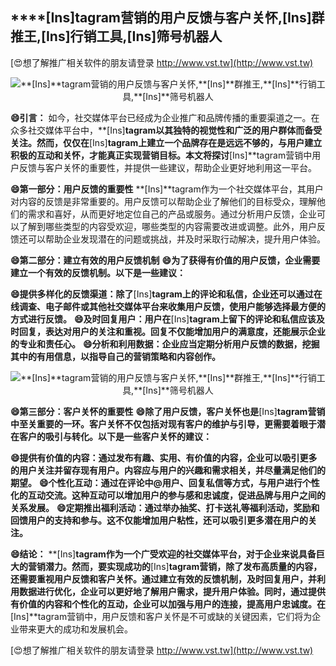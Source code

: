 ## ****[Ins]**tagram营销的用户反馈与客户关怀,**[Ins]**群推王,**[Ins]**行销工具,**[Ins]**筛号机器人**

[😍想了解推广相关软件的朋友请登录 http://www.vst.tw](http://www.vst.tw)

 <center><img src="https://vst.tw/MP4/tuiguang/png/4.png" alt="**[Ins]**tagram营销的用户反馈与客户关怀,**[Ins]**群推王,**[Ins]**行销工具,**[Ins]**筛号机器人"></center>

**😄引言：**
如今，社交媒体平台已经成为企业推广和品牌传播的重要渠道之一。在众多社交媒体平台中，**[Ins]**tagram以其独特的视觉性和广泛的用户群体而备受关注。然而，仅仅在**[Ins]**tagram上建立一个品牌存在是远远不够的，与用户建立积极的互动和关怀，才能真正实现营销目标。本文将探讨**[Ins]**tagram营销中用户反馈与客户关怀的重要性，并提供一些建议，帮助企业更好地利用这一平台。

**😄第一部分：用户反馈的重要性**
**[Ins]**tagram作为一个社交媒体平台，其用户对内容的反馈是非常重要的。用户反馈可以帮助企业了解他们的目标受众，理解他们的需求和喜好，从而更好地定位自己的产品或服务。通过分析用户反馈，企业可以了解到哪些类型的内容受欢迎，哪些类型的内容需要改进或调整。此外，用户反馈还可以帮助企业发现潜在的问题或挑战，并及时采取行动解决，提升用户体验。

**😄第二部分：建立有效的用户反馈机制**
**😄为了获得有价值的用户反馈，企业需要建立一个有效的反馈机制。以下是一些建议：**

**😄提供多样化的反馈渠道：除了**[Ins]**tagram上的评论和私信，企业还可以通过在线调查、电子邮件或其他社交媒体平台来收集用户反馈，使用户能够选择最方便的方式进行反馈。**
**😄及时回复用户：用户在**[Ins]**tagram上留下的评论和私信应该及时回复，表达对用户的关注和重视。回复不仅能增加用户的满意度，还能展示企业的专业和责任心。**
**😄分析和利用数据：企业应当定期分析用户反馈的数据，挖掘其中的有用信息，以指导自己的营销策略和内容创作。**

 <center><img src="https://vst.tw/MP4/tuiguang/png/7.png" alt="**[Ins]**tagram营销的用户反馈与客户关怀,**[Ins]**群推王,**[Ins]**行销工具,**[Ins]**筛号机器人"></center>

**😄第三部分：客户关怀的重要性**
**😄除了用户反馈，客户关怀也是**[Ins]**tagram营销中至关重要的一环。客户关怀不仅包括对现有客户的维护与引导，更需要着眼于潜在客户的吸引与转化。以下是一些客户关怀的建议：**

**😄提供有价值的内容：通过发布有趣、实用、有价值的内容，企业可以吸引更多的用户关注并留存现有用户。内容应与用户的兴趣和需求相关，并尽量满足他们的期望。**
**😄个性化互动：通过在评论中@用户、回复私信等方式，与用户进行个性化的互动交流。这种互动可以增加用户的参与感和忠诚度，促进品牌与用户之间的关系发展。**
**😄定期推出福利活动：通过举办抽奖、打卡送礼等福利活动，奖励和回馈用户的支持和参与。这不仅能增加用户粘性，还可以吸引更多潜在用户的关注。**

**😄结论：**
**[Ins]**tagram作为一个广受欢迎的社交媒体平台，对于企业来说具备巨大的营销潜力。然而，要实现成功的**[Ins]**tagram营销，除了发布高质量的内容，还需要重视用户反馈和客户关怀。通过建立有效的反馈机制，及时回复用户，并利用数据进行优化，企业可以更好地了解用户需求，提升用户体验。同时，通过提供有价值的内容和个性化的互动，企业可以加强与用户的连接，提高用户忠诚度。在**[Ins]**tagram营销中，用户反馈和客户关怀是不可或缺的关键因素，它们将为企业带来更大的成功和发展机会。

[😍想了解推广相关软件的朋友请登录 http://www.vst.tw](http://www.vst.tw)



